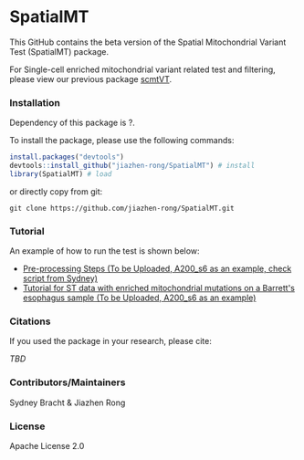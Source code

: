 # SpatialMT
This GitHub contains the beta version of the Spatial Mitochondrial Variant Test (SpatialMT) package.

For Single-cell enriched mitochondrial variant related test and filtering, please view our previous package [scmtVT](https://github.com/jiazhen-rong/scmtVT).


### Installation
Dependency of this package is ?.

To install the package, please use the following commands:
``` r
install.packages("devtools")
devtools::install_github("jiazhen-rong/SpatialMT") # install
library(SpatialMT) # load
```
or directly copy from git:
``` linux
git clone https://github.com/jiazhen-rong/SpatialMT.git
```
### Tutorial

An example of how to run the  test is shown below:
- [Pre-processing Steps (To be Uploaded, A200_s6 as an example, check script from Sydney)](TBD)
- [Tutorial for ST data with enriched mitochondrial mutations on a Barrett's esophagus sample (To be Uploaded, A200_s6 as an example)](TBD)

### Citations
If you used the package in your research, please cite:

*TBD*

### Contributors/Maintainers
Sydney Bracht & Jiazhen Rong

### License
Apache License 2.0
